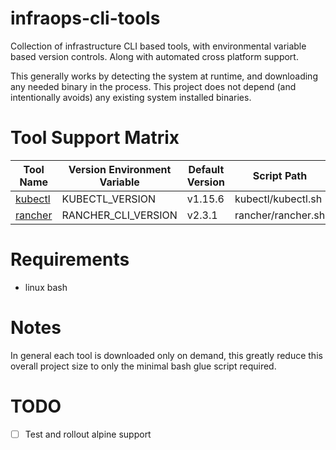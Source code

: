 # infraops-cli-tools
Collection of infrastructure CLI based tools, with environmental variable based version controls. Along with automated cross platform support.

This generally works by detecting the system at runtime, and downloading any needed binary in the process. This project does not depend (and intentionally avoids) any existing system installed binaries.

# Tool Support Matrix

| Tool Name                                        | Version Environment Variable | Default Version | Script Path        |
|--------------------------------------------------|------------------------------|-----------------|--------------------|
| [kubectl](https://github.com/kubernetes/kubectl) | KUBECTL_VERSION              | v1.15.6         | kubectl/kubectl.sh |
| [rancher](https://github.com/rancher/cli)        | RANCHER_CLI_VERSION          | v2.3.1          | rancher/rancher.sh |

# Requirements

- linux bash 

# Notes

In general each tool is downloaded only on demand, this greatly reduce this overall project size to only the minimal bash glue script required.

# TODO

- [ ] Test and rollout alpine support
